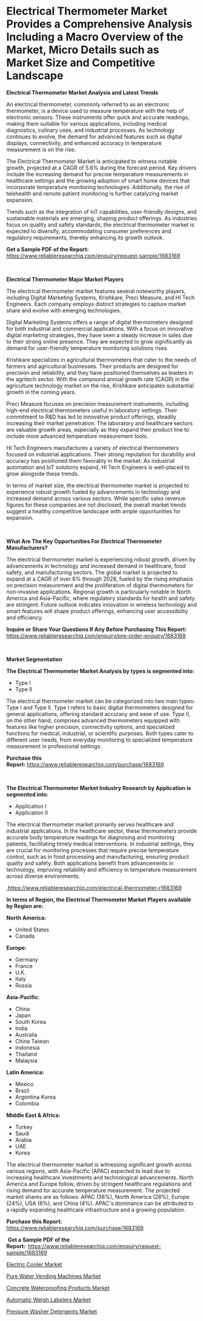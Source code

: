 <p><h1>Electrical Thermometer Market Provides a Comprehensive Analysis Including a Macro Overview of the Market, Micro Details such as Market Size and Competitive Landscape</h1></p><p><strong>Electrical Thermometer Market Analysis and Latest Trends</strong></p>
<p><p>An electrical thermometer, commonly referred to as an electronic thermometer, is a device used to measure temperature with the help of electronic sensors. These instruments offer quick and accurate readings, making them suitable for various applications, including medical diagnostics, culinary uses, and industrial processes. As technology continues to evolve, the demand for advanced features such as digital displays, connectivity, and enhanced accuracy in temperature measurement is on the rise.</p><p>The Electrical Thermometer Market is anticipated to witness notable growth, projected at a CAGR of 5.6% during the forecast period. Key drivers include the increasing demand for precise temperature measurements in healthcare settings and the growing adoption of smart home devices that incorporate temperature monitoring technologies. Additionally, the rise of telehealth and remote patient monitoring is further catalyzing market expansion. </p><p>Trends such as the integration of IoT capabilities, user-friendly designs, and sustainable materials are emerging, shaping product offerings. As industries focus on quality and safety standards, the electrical thermometer market is expected to diversify, accommodating consumer preferences and regulatory requirements, thereby enhancing its growth outlook.</p></p>
<p><strong>Get a Sample PDF of the Report:&nbsp;</strong> <a href="https://www.reliableresearchiq.com/enquiry/request-sample/1683169?utm_campaign=1461&utm_medium=2&utm_source=Github&utm_content=ia&utm_term=15102024&utm_id=electrical-thermometer">https://www.reliableresearchiq.com/enquiry/request-sample/1683169</a></p>
<p>&nbsp;</p>
<p><strong>Electrical Thermometer Major Market Players</strong></p>
<p><p>The electrical thermometer market features several noteworthy players, including Digital Marketing Systems, Krishkare, Preci Measure, and HI Tech Engineers. Each company employs distinct strategies to capture market share and evolve with emerging technologies.</p><p>Digital Marketing Systems offers a range of digital thermometers designed for both industrial and commercial applications. With a focus on innovative digital marketing strategies, they have seen a steady increase in sales due to their strong online presence. They are expected to grow significantly as demand for user-friendly temperature monitoring solutions rises.</p><p>Krishkare specializes in agricultural thermometers that cater to the needs of farmers and agricultural businesses. Their products are designed for precision and reliability, and they have positioned themselves as leaders in the agritech sector. With the compound annual growth rate (CAGR) in the agriculture technology market on the rise, Krishkare anticipates substantial growth in the coming years.</p><p>Preci Measure focuses on precision measurement instruments, including high-end electrical thermometers useful in laboratory settings. Their commitment to R&D has led to innovative product offerings, steadily increasing their market penetration. The laboratory and healthcare sectors are valuable growth areas, especially as they expand their product line to include more advanced temperature measurement tools.</p><p>HI Tech Engineers manufactures a variety of electrical thermometers focused on industrial applications. Their strong reputation for durability and accuracy has positioned them favorably in the market. As industrial automation and IoT solutions expand, HI Tech Engineers is well-placed to grow alongside these trends.</p><p>In terms of market size, the electrical thermometer market is projected to experience robust growth fueled by advancements in technology and increased demand across various sectors. While specific sales revenue figures for these companies are not disclosed, the overall market trends suggest a healthy competitive landscape with ample opportunities for expansion.</p></p>
<p>&nbsp;</p>
<p><strong>What Are The Key Opportunities For Electrical Thermometer Manufacturers?</strong></p>
<p><p>The electrical thermometer market is experiencing robust growth, driven by advancements in technology and increased demand in healthcare, food safety, and manufacturing sectors. The global market is projected to expand at a CAGR of over 6% through 2028, fueled by the rising emphasis on precision measurement and the proliferation of digital thermometers for non-invasive applications. Regional growth is particularly notable in North America and Asia-Pacific, where regulatory standards for health and safety are stringent. Future outlook indicates innovation in wireless technology and smart features will shape product offerings, enhancing user accessibility and efficiency.</p></p>
<p><strong>Inquire or Share Your Questions If Any Before Purchasing This Report:</strong> <a href="https://www.reliableresearchiq.com/enquiry/pre-order-enquiry/1683169?utm_campaign=1461&utm_medium=2&utm_source=Github&utm_content=ia&utm_term=15102024&utm_id=electrical-thermometer">https://www.reliableresearchiq.com/enquiry/pre-order-enquiry/1683169</a></p>
<p>&nbsp;</p>
<p><strong>Market Segmentation</strong></p>
<p><strong>The Electrical Thermometer Market Analysis by types is segmented into:</strong></p>
<p><ul><li>Type I</li><li>Type II</li></ul></p>
<p><p>The electrical thermometer market can be categorized into two main types: Type I and Type II. Type I refers to basic digital thermometers designed for general applications, offering standard accuracy and ease of use. Type II, on the other hand, comprises advanced thermometers equipped with features like higher precision, connectivity options, and specialized functions for medical, industrial, or scientific purposes. Both types cater to different user needs, from everyday monitoring to specialized temperature measurement in professional settings.</p></p>
<p><strong>Purchase this Report:&nbsp;</strong><a href="https://www.reliableresearchiq.com/purchase/1683169?utm_campaign=1461&utm_medium=2&utm_source=Github&utm_content=ia&utm_term=15102024&utm_id=electrical-thermometer">https://www.reliableresearchiq.com/purchase/1683169</a></p>
<p>&nbsp;</p>
<p><strong>The Electrical Thermometer Market Industry Research by Application is segmented into:</strong></p>
<p><ul><li>Application I</li><li>Application II</li></ul></p>
<p><p>The electrical thermometer market primarily serves healthcare and industrial applications. In the healthcare sector, these thermometers provide accurate body temperature readings for diagnosing and monitoring patients, facilitating timely medical interventions. In industrial settings, they are crucial for monitoring processes that require precise temperature control, such as in food processing and manufacturing, ensuring product quality and safety. Both applications benefit from advancements in technology, improving reliability and efficiency in temperature measurement across diverse environments.</p></p>
<p><a href="https://www.reliableresearchiq.com/electrical-thermometer-r1683169?utm_campaign=1461&utm_medium=2&utm_source=Github&utm_content=ia&utm_term=15102024&utm_id=electrical-thermometer">&nbsp;https://www.reliableresearchiq.com/electrical-thermometer-r1683169</a></p>
<p><strong>In terms of Region, the Electrical Thermometer Market Players available by Region are:</strong></p>
<p>
    <p> <strong> North America: </strong>
        <ul>
            <li>United States</li>
            <li>Canada</li>
        </ul>
        </p> 
    <p> <strong> Europe: </strong>
        <ul>
            <li>Germany</li>
            <li>France</li>
            <li>U.K.</li>
            <li>Italy</li>
            <li>Russia</li>
        </ul>
        </p> 
    <p> <strong> Asia-Pacific: </strong>
        <ul>
            <li>China</li>
            <li>Japan</li>
            <li>South Korea</li>
            <li>India</li>
            <li>Australia</li>
            <li>China Taiwan</li>
            <li>Indonesia</li>
            <li>Thailand</li>
            <li>Malaysia</li>
        </ul>
        </p> 
    <p> <strong> Latin America: </strong>
        <ul>
            <li>Mexico</li>
            <li>Brazil</li>
            <li>Argentina Korea</li>
            <li>Colombia</li>
        </ul>
        </p> 
    <p> <strong> Middle East & Africa: </strong>
        <ul>
            <li>Turkey</li>
            <li>Saudi</li>
            <li>Arabia</li>
            <li>UAE</li>
            <li>Korea</li>
        </ul>
    </p>
    </p>
<p><p>The electrical thermometer market is witnessing significant growth across various regions, with Asia-Pacific (APAC) expected to lead due to increasing healthcare investments and technological advancements. North America and Europe follow, driven by stringent healthcare regulations and rising demand for accurate temperature measurement. The projected market shares are as follows: APAC (38%), North America (28%), Europe (24%), USA (6%), and China (4%). APAC's dominance can be attributed to a rapidly expanding healthcare infrastructure and a growing population.</p></p>
<p><strong>Purchase this Report: </strong><a href="https://www.reliableresearchiq.com/purchase/1683169?utm_campaign=1461&utm_medium=2&utm_source=Github&utm_content=ia&utm_term=15102024&utm_id=electrical-thermometer">https://www.reliableresearchiq.com/purchase/1683169</a></p>
<p>&nbsp;<strong>Get a Sample PDF of the Report:&nbsp;&nbsp;</strong><a href="https://www.reliableresearchiq.com/enquiry/request-sample/1683169?utm_campaign=1461&utm_medium=2&utm_source=Github&utm_content=ia&utm_term=15102024&utm_id=electrical-thermometer">https://www.reliableresearchiq.com/enquiry/request-sample/1683169</a></p>
<p><strong></strong></p>
<p><p><a href="https://issuu.com/reportprime-2/docs/electric-cooler-market-size-2030.pp_c747def002dc63?utm_campaign=1461&utm_medium=2&utm_source=Github&utm_content=ia&utm_term=15102024&utm_id=electrical-thermometer">Electric Cooler Market</a></p><p><a href="https://github.com/danklunxfl/Market-Research-Report-List-1/blob/main/pure-water-vending-machines-market.md?utm_campaign=1461&utm_medium=2&utm_source=Github&utm_content=ia&utm_term=15102024&utm_id=electrical-thermometer">Pure Water Vending Machines Market</a></p><p><a href="https://www.linkedin.com/pulse/future-ready-strategic-insights-global-concrete-waterproofing-rpukf?utm_campaign=1461&utm_medium=2&utm_source=Github&utm_content=ia&utm_term=15102024&utm_id=electrical-thermometer">Concrete Waterproofing Products Market</a></p><p><a href="https://github.com/dave2as/Market-Research-Report-List-1/blob/main/automatic-weigh-labelers-market.md?utm_campaign=1461&utm_medium=2&utm_source=Github&utm_content=ia&utm_term=15102024&utm_id=electrical-thermometer">Automatic Weigh Labelers Market</a></p><p><a href="https://www.linkedin.com/pulse/consumer-behavior-shifts-pressure-washer-detergents-market-k2pzc?utm_campaign=1461&utm_medium=2&utm_source=Github&utm_content=ia&utm_term=15102024&utm_id=electrical-thermometer">Pressure Washer Detergents Market</a></p></p>